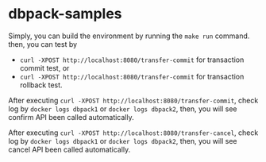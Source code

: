 # dbpack-samples

Simply, you can build the environment by running the `make run` command. then, you can test by
- `curl -XPOST http://localhost:8080/transfer-commit` for transaction commit test, or
- `curl -XPOST http://localhost:8080/transfer-commit` for transaction rollback test.

After executing `curl -XPOST http://localhost:8080/transfer-commit`, check log by `docker logs dbpack1` 
or `docker logs dbpack2`, then, you will see confirm API been called automatically.

After executing `curl -XPOST http://localhost:8080/transfer-cancel`, check log by `docker logs dbpack1`
or `docker logs dbpack2`, then, you will see cancel API been called automatically.
